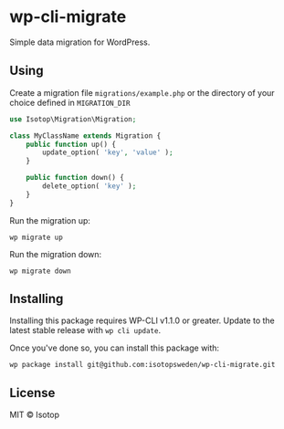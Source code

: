 # wp-cli-migrate

Simple data migration for WordPress.

## Using

Create a migration file `migrations/example.php` or the directory of your choice defined in `MIGRATION_DIR`

```php
use Isotop\Migration\Migration;

class MyClassName extends Migration {
	public function up() {
		update_option( 'key', 'value' );
	}

	public function down() {
		delete_option( 'key' );
	}
}
```

Run the migration up:

```
wp migrate up
```

Run the migration down:

```
wp migrate down
```

## Installing

Installing this package requires WP-CLI v1.1.0 or greater. Update to the latest stable release with `wp cli update`.

Once you've done so, you can install this package with:

```
wp package install git@github.com:isotopsweden/wp-cli-migrate.git
```

## License

MIT © Isotop
